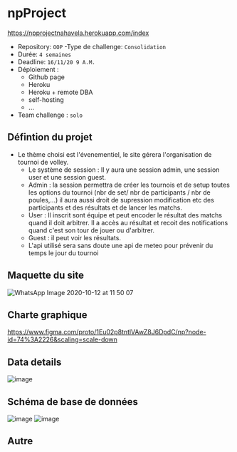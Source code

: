 # npProject
https://npprojectnahavela.herokuapp.com/index

- Repository: `OOP`
-Type de challenge: `Consolidation`
- Durée: `4 semaines`
- Deadline: `16/11/20 9 A.M.`
- Déploiement :
    - Github page
    - Heroku
    - Heroku + remote DBA
    - self-hosting
    - ...
- Team challenge : `solo`

## Défintion du projet

- Le thème choisi est l'évenementiel, le site gérera l'organisation de tournoi de volley.
    - Le système de session : Il y aura une session admin, une session user et une session guest.
     - Admin : la session permettra de créer les tournois et de setup toutes les options du tournoi (nbr de set/ nbr de participants / nbr de poules,...) il aura aussi droit de supression modification etc des participants et des résultats et de lancer les matchs.
     - User : Il inscrit sont équipe et peut encoder le résultat des matchs quand il doit arbitrer. Il a accès au résultat et recoit des notifications quand c'est son tour de jouer ou d'arbitrer.
     - Guest : il peut voir les résultats.
    - L'api utilisé sera sans doute une api de meteo pour prévenir du temps le jour du tournoi
    
## Maquette du site

![WhatsApp Image 2020-10-12 at 11 50 07](https://user-images.githubusercontent.com/66432325/95881299-bfcc3580-0d78-11eb-9572-52a5b68b1cd6.jpeg)

## Charte graphique

https://www.figma.com/proto/1Eu02p8tntlVAwZ8J6DpdC/np?node-id=74%3A2226&scaling=scale-down

## Data details

![image](https://user-images.githubusercontent.com/66432325/99189743-fb389600-2762-11eb-9a3e-c261832d7b7e.png)

## Schéma de base de données

![image](https://user-images.githubusercontent.com/66432325/99189759-14d9dd80-2763-11eb-9c6c-4e875fa8ff92.png)
![image](https://user-images.githubusercontent.com/66432325/99189774-291dda80-2763-11eb-8552-3f0e32331523.png)

## Autre


